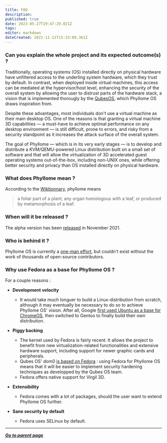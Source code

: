 ```yaml
---
title: FAQ
description: 
published: true
date: 2023-05-27T19:47:29.021Z
tags: 
editor: markdown
dateCreated: 2021-11-12T15:33:09.361Z
---
```


### Can you explain the whole project and its expected outcome(s) ?

Traditionally, operating systems (OS) installed directly on physical hardware have unfiltered access to the underling system hardware, which they trust by default. In contrast, when deployed inside virtual machines, this access can be mediated at the hypervisor/host level, enhancing the security of the overall system by allowing the user to distrust parts of the hardware stack, a vision that is implemented thorougly by the [QubesOS](https://www.qubes-os.org/), which Phyllome OS draws inspiration from.

Despite these advantages, most individuals don't use a virtual machine as their main desktop OS. One of the reasons is that granting a virtual machine 3D capabilities — a must-have to achieve optimal performance on any desktop environment — is still difficult, prone to errors, and risky from a security standpoint as it increases the attack surface of the overall system.

The goal of Phyllome — which is in its very early stages — is to develop and distribute a KVM/QEMU-powered Linux distribution built on a small set of software and that will allow the virtualization of 3D accelerated guest operating systems out-of-the-box, including non-UNIX ones, while offering better security and privacy than OS installed directly on physical hardware.

### What does Phyllome mean ?

According to the [Wiktionnary](https://en.wiktionary.org/wiki/phyllome), phyllome means  
> a foliar part of a plant; any organ homologous with a leaf, or produced by metamorphosis of a leaf.

### When will it be released ?

The alpha version has been [released](https://github.com/PhyllomeOS/phyllomeos/releases) in November 2021. 

### Who is behind it ?

Phyllome OS is currently a [one-man effort](https://refre.ch/home/), but couldn't exist without the work of thousands of open-source contributors.   

### Why use Fedora as a base for Phyllome OS ?

For a couple reasons :

* **Development velocity**
	* It would take much longuer to build a Linux-distribution from scratch, although it may eventually be necessary to do so to achieve Phyllome OS' vision. After all, Google [first used Ubuntu as a base for ChromeOS](https://en.wikipedia.org/wiki/Chrome_OS#History), then switched to Gentoo to finally build their own distribution. 

* **Piggy backing**
	* The kernel used by Fedora is fairly recent. It allows the project to benefit from new virtualization-related functionalities and extensive hardware support, including support for newer graphic cards and peripherals. 
  * Qubes OS' dom0 [is based on Fedora](https://www.qubes-os.org/doc/supported-versions/#dom0) : using Fedora for Phyllome OS means that it will be easier to implement security hardening techniques as developped by the Qubes OS team.
  * Fedora offers native support for Virgil 3D. 

* **Extensibility**
	* Fedora comes with a lot of packages, should the user want to extend Phyllome OS further. 

* **Sane security by default**
	* Fedora uses SELinux by default.
  
---

*[**Go to parent page**](https://wiki.phyllo.me/)*
  